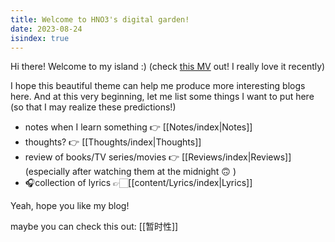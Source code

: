 ```yaml
---
title: Welcome to HNO3's digital garden!
date: 2023-08-24
isindex: true
---
```




Hi there! Welcome to my island :) (check [this MV](https://www.youtube.com/watch?v=hxgcz_6GKX0) out! I really love it recently)

I hope this beautiful theme can help me produce more interesting blogs here. And at this very beginning, let me list some things I want to put here (so that I may realize these predictions!)

* notes when I learn something 👉 [[Notes/index|Notes]]
* thoughts? 👉 [[Thoughts/index|Thoughts]]
* review of books/TV series/movies 👉 [[Reviews/index|Reviews]] (especially after watching them at the midnight 🙃 )
* 🎧collection of lyrics 👉🏻[[content/Lyrics/index|Lyrics]]

Yeah, hope you like my blog!

maybe you can check this out: [[暂时性]]